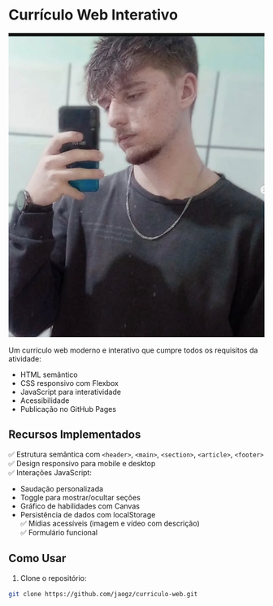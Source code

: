 # Currículo Web Interativo

![Preview do currículo](media/foto.jpg)

Um currículo web moderno e interativo que cumpre todos os requisitos da atividade:

- HTML semântico
- CSS responsivo com Flexbox
- JavaScript para interatividade
- Acessibilidade
- Publicação no GitHub Pages

## Recursos Implementados

✅ Estrutura semântica com `<header>`, `<main>`, `<section>`, `<article>`, `<footer>`  
✅ Design responsivo para mobile e desktop  
✅ Interações JavaScript:  
  - Saudação personalizada  
  - Toggle para mostrar/ocultar seções  
  - Gráfico de habilidades com Canvas  
  - Persistência de dados com localStorage  
✅ Mídias acessíveis (imagem e vídeo com descrição)  
✅ Formulário funcional  

## Como Usar

1. Clone o repositório:
```bash
git clone https://github.com/jaogz/curriculo-web.git
